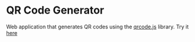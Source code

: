 # QR Code Generator
Web application that generates QR codes using the [qrcode.js](https://github.com/davidshimjs/qrcodejs) library. Try it [here](https://emil-apps.github.io/qr-code-generator/)
